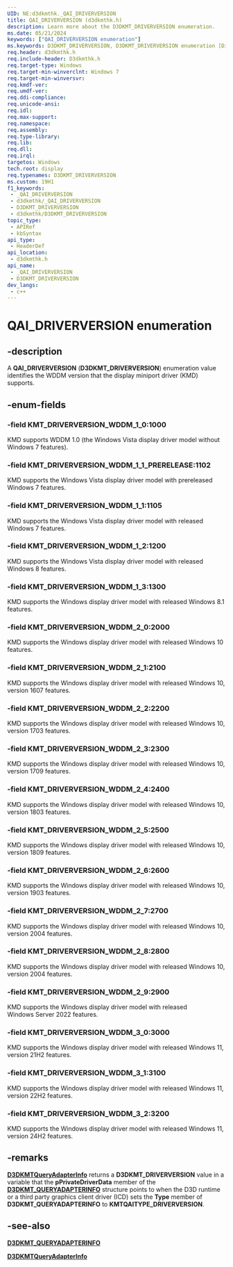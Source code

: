 ```yaml
---
UID: NE:d3dkmthk._QAI_DRIVERVERSION
title: QAI_DRIVERVERSION (d3dkmthk.h)
description: Learn more about the D3DKMT_DRIVERVERSION enumeration.
ms.date: 05/21/2024
keywords: ["QAI_DRIVERVERSION enumeration"]
ms.keywords: D3DKMT_DRIVERVERSION, D3DKMT_DRIVERVERSION enumeration [Display Devices], KMT_DRIVERVERSION_WDDM_1_0, KMT_DRIVERVERSION_WDDM_1_1, KMT_DRIVERVERSION_WDDM_1_1_PRERELEASE, KMT_DRIVERVERSION_WDDM_1_2, KMT_DRIVERVERSION_WDDM_1_3, KMT_DRIVERVERSION_WDDM_2_0, OpenGL_Structs_2f7fe9d6-ec67-46b1-9c05-51d06d186fe1.xml, _QAI_DRIVERVERSION, _QAI_DRIVERVERSION enumeration [Display Devices], d3dkmthk/, d3dkmthk/KMT_DRIVERVERSION_WDDM_1_0, d3dkmthk/KMT_DRIVERVERSION_WDDM_1_1, d3dkmthk/KMT_DRIVERVERSION_WDDM_1_1_PRERELEASE, d3dkmthk/KMT_DRIVERVERSION_WDDM_1_2, d3dkmthk/KMT_DRIVERVERSION_WDDM_1_3, d3dkmthk/KMT_DRIVERVERSION_WDDM_2_0, d3dkmthk/_QAI_DRIVERVERSION, display.d3dkmt_driverversion
req.header: d3dkmthk.h
req.include-header: D3dkmthk.h
req.target-type: Windows
req.target-min-winverclnt: Windows 7
req.target-min-winversvr: 
req.kmdf-ver: 
req.umdf-ver: 
req.ddi-compliance: 
req.unicode-ansi: 
req.idl: 
req.max-support: 
req.namespace: 
req.assembly: 
req.type-library: 
req.lib: 
req.dll: 
req.irql: 
targetos: Windows
tech.root: display
req.typenames: D3DKMT_DRIVERVERSION
ms.custom: 19H1
f1_keywords:
 - _QAI_DRIVERVERSION
 - d3dkmthk/_QAI_DRIVERVERSION
 - D3DKMT_DRIVERVERSION
 - d3dkmthk/D3DKMT_DRIVERVERSION
topic_type:
 - APIRef
 - kbSyntax
api_type:
 - HeaderDef
api_location:
 - d3dkmthk.h
api_name:
 - _QAI_DRIVERVERSION
 - D3DKMT_DRIVERVERSION
dev_langs:
 - c++
---
```


# QAI_DRIVERVERSION enumeration

## -description

A **QAI_DRIVERVERSION** (**D3DKMT_DRIVERVERSION**) enumeration value identifies the WDDM version that the display miniport driver (KMD) supports.

## -enum-fields

### -field KMT_DRIVERVERSION_WDDM_1_0:1000

KMD supports WDDM 1.0 (the Windows Vista display driver model without Windows 7 features).

### -field KMT_DRIVERVERSION_WDDM_1_1_PRERELEASE:1102

KMD supports the Windows Vista display driver model with prereleased Windows 7 features.

### -field KMT_DRIVERVERSION_WDDM_1_1:1105

KMD supports the Windows Vista display driver model with released Windows 7 features.

### -field KMT_DRIVERVERSION_WDDM_1_2:1200

KMD supports the Windows Vista display driver model with released Windows 8 features.

### -field KMT_DRIVERVERSION_WDDM_1_3:1300

KMD supports the Windows display driver model with released Windows 8.1 features.

### -field KMT_DRIVERVERSION_WDDM_2_0:2000

KMD supports the Windows display driver model with released Windows 10 features.

### -field KMT_DRIVERVERSION_WDDM_2_1:2100

KMD supports the Windows display driver model with released Windows 10, version 1607 features.

### -field KMT_DRIVERVERSION_WDDM_2_2:2200

KMD supports the Windows display driver model with released Windows 10, version 1703 features.

### -field KMT_DRIVERVERSION_WDDM_2_3:2300

KMD supports the Windows display driver model with released Windows 10, version 1709 features.

### -field KMT_DRIVERVERSION_WDDM_2_4:2400

KMD supports the Windows display driver model with released Windows 10, version 1803 features.

### -field KMT_DRIVERVERSION_WDDM_2_5:2500

KMD supports the Windows display driver model with released Windows 10, version 1809 features.

### -field KMT_DRIVERVERSION_WDDM_2_6:2600

KMD supports the Windows display driver model with released Windows 10, version 1903 features.

### -field KMT_DRIVERVERSION_WDDM_2_7:2700

KMD supports the Windows display driver model with released Windows 10, version 2004 features.

### -field KMT_DRIVERVERSION_WDDM_2_8:2800

KMD supports the Windows display driver model with released Windows 10, version 2004 features.

### -field KMT_DRIVERVERSION_WDDM_2_9:2900

KMD supports the Windows display driver model with released Windows Server 2022 features.

### -field KMT_DRIVERVERSION_WDDM_3_0:3000

KMD supports the Windows display driver model with released Windows 11, version 21H2 features.

### -field KMT_DRIVERVERSION_WDDM_3_1:3100

KMD supports the Windows display driver model with released Windows 11, version 22H2 features.

### -field KMT_DRIVERVERSION_WDDM_3_2:3200

KMD supports the Windows display driver model with released Windows 11, version 24H2 features.

## -remarks

[**D3DKMTQueryAdapterInfo**](..\d3dkmthk\nf-d3dkmthk-d3dkmtqueryadapterinfo.md) returns a **D3DKMT_DRIVERVERSION** value in a variable that the **pPrivateDriverData** member of the [**D3DKMT_QUERYADAPTERINFO**](..\d3dkmthk\ns-d3dkmthk-_d3dkmt_queryadapterinfo.md) structure points to when the D3D runtime or a third party graphics client driver (ICD) sets the **Type** member of **D3DKMT_QUERYADAPTERINFO** to **KMTQAITYPE_DRIVERVERSION**.

## -see-also

[**D3DKMT_QUERYADAPTERINFO**](..\d3dkmthk\ns-d3dkmthk-_d3dkmt_queryadapterinfo.md)

[**D3DKMTQueryAdapterInfo**](..\d3dkmthk\nf-d3dkmthk-d3dkmtqueryadapterinfo.md)
